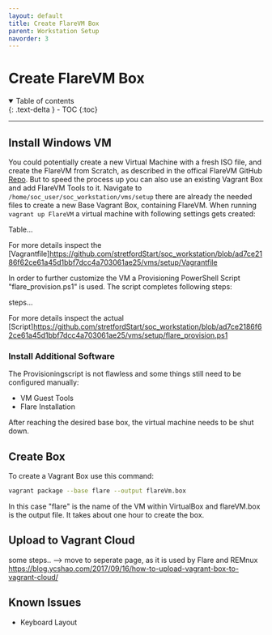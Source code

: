 ```yaml
---
layout: default
title: Create FlareVM Box
parent: Workstation Setup
navorder: 3
---
```


# Create FlareVM Box

<details open markdown="block">
  <summary>
    Table of contents
  </summary>
  {: .text-delta }
- TOC
{:toc}
</details>

---

## Install Windows VM

You could potentially create a new Virtual Machine with a fresh ISO file, and create the FlareVM from Scratch, as described in the offical FlareVM GitHub [Repo](https://github.com/mandiant/flare-vm). But to speed the process up you can also use an existing Vagrant Box and add FlareVM Tools to it.
Navigate to `/home/soc_user/soc_workstation/vms/setup` there are already the needed files to create a new Base Vagrant Box, containing FlareVM.
When running `vagrant up FlareVM` a virtual machine with following settings gets created:

Table...

For more details inspect the [Vagrantfile]<https://github.com/stretfordStart/soc_workstation/blob/ad7ce2186f62ce61a45d1bbf7dcc4a703061ae25/vms/setup/Vagrantfile>

In order to further customize the VM a Provisioning PowerShell Script "flare_provision.ps1" is used.
The script completes following steps:

steps...

For more details inspect the actual [Script]<https://github.com/stretfordStart/soc_workstation/blob/ad7ce2186f62ce61a45d1bbf7dcc4a703061ae25/vms/setup/flare_provision.ps1>

### Install Additional Software

The Provisioningscript is not flawless and some things still need to be configured manually:

- VM Guest Tools
- Flare Installation

After reaching the desired base box, the virtual machine needs to be shut down.

## Create Box

To create a Vagrant Box use this command:

``` bash
vagrant package --base flare --output flareVm.box
```

In this case "flare" is the name of the VM within VirtualBox and flareVM.box is the output file.
It takes about one hour to create the box.

## Upload to Vagrant Cloud

some steps.. --> move to seperate page, as it is used by Flare and REMnux
https://blog.ycshao.com/2017/09/16/how-to-upload-vagrant-box-to-vagrant-cloud/

## Known Issues

- Keyboard Layout
